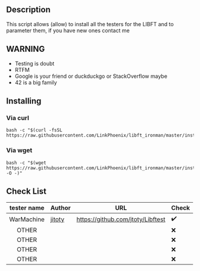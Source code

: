 ## Description

This script allows (allow) to install all the testers for the LIBFT and to parameter them, if you have new ones contact me

## WARNING

- Testing is doubt
- RTFM
- Google is your friend or duckduckgo or StackOverflow maybe
- 42 is a big family

## Installing

### Via curl

    bash -c "$(curl -fsSL https://raw.githubusercontent.com/LinkPhoenix/libft_ironman/master/install_ironman_42.sh)"

### Via wget

    bash -c "$(wget https://raw.githubusercontent.com/LinkPhoenix/libft_ironman/master/install_ironman_42.sh -O -)"

## Check List

|     tester name     |      Author      |   URL   |      Check      |
|     :-----:     |    -----------    | ------------- |       -------      |
|  WarMachine  |         [jitoty](https://github.com/jtoty)       |      https://github.com/jtoty/Libftest     | :heavy_check_mark: |
|     OTHER      |          |  | :x: |
|     OTHER       |              |    | :x: |
|    OTHER    |           |           | :x: |
|     OTHER      |         |  | :x: |
